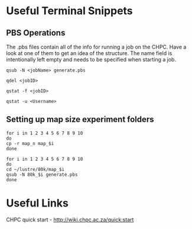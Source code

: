 # Useful Terminal Snippets

## PBS Operations
The .pbs files contain all of the info for running a job on the CHPC. Have a look at one of them to get an idea of the structure. The name field is intentionally left empty and needs to be specified when starting a job.
```
qsub -N <jobName> generate.pbs
```
```
qdel <jobID>
```
```
qstat -f <jobID>
```
```
qstat -u <Username>
```

## Setting up map size experiment folders
```
for i in 1 2 3 4 5 6 7 8 9 10
do
cp -r map_n map_$i
done
```
```
for i in 1 2 3 4 5 6 7 8 9 10
do
cd ~/lustre/80k/map_$i
qsub -N 80k_$i generate.pbs
done
```

# Useful Links
CHPC quick start - http://wiki.chpc.ac.za/quick:start